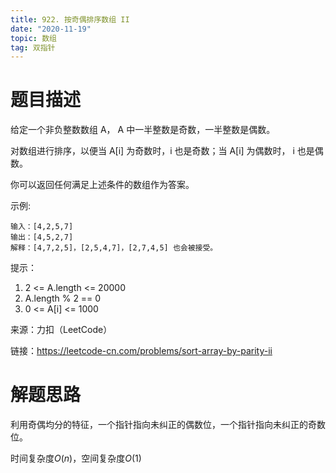 ```yaml
---
title: 922. 按奇偶排序数组 II
date: "2020-11-19"
topic: 数组
tag: 双指针
---
```


# 题目描述

给定一个非负整数数组 A， A 中一半整数是奇数，一半整数是偶数。

对数组进行排序，以便当 A[i] 为奇数时，i 也是奇数；当 A[i] 为偶数时， i 也是偶数。

你可以返回任何满足上述条件的数组作为答案。


示例:

```
输入：[4,2,5,7]
输出：[4,5,2,7]
解释：[4,7,2,5]，[2,5,4,7]，[2,7,4,5] 也会被接受。
```

提示：

1. 2 <= A.length <= 20000
2. A.length % 2 == 0
3.  0 <= A[i] <= 1000


来源：力扣（LeetCode）

链接：https://leetcode-cn.com/problems/sort-array-by-parity-ii

# 解题思路

利用奇偶均分的特征，一个指针指向未纠正的偶数位，一个指针指向未纠正的奇数位。

时间复杂度$O(n)$，空间复杂度$O(1)$

